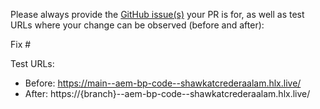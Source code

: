 Please always provide the [GitHub issue(s)](../issues) your PR is for, as well as test URLs where your change can be observed (before and after):

Fix #<gh-issue-id>

Test URLs:
- Before: https://main--aem-bp-code--shawkatcrederaalam.hlx.live/
- After: https://{branch}--aem-bp-code--shawkatcrederaalam.hlx.live/
